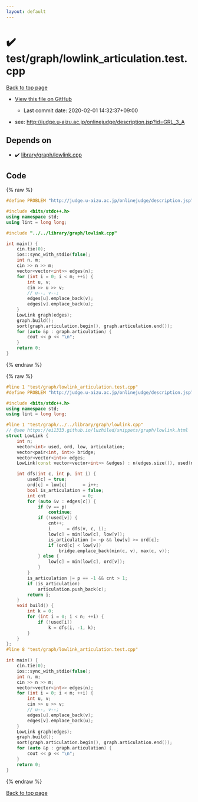 ```yaml
---
layout: default
---
```


<!-- mathjax config similar to math.stackexchange -->
<script type="text/javascript" async
  src="https://cdnjs.cloudflare.com/ajax/libs/mathjax/2.7.5/MathJax.js?config=TeX-MML-AM_CHTML">
</script>
<script type="text/x-mathjax-config">
  MathJax.Hub.Config({
    TeX: { equationNumbers: { autoNumber: "AMS" }},
    tex2jax: {
      inlineMath: [ ['$','$'] ],
      processEscapes: true
    },
    "HTML-CSS": { matchFontHeight: false },
    displayAlign: "left",
    displayIndent: "2em"
  });
</script>

<script type="text/javascript" src="https://cdnjs.cloudflare.com/ajax/libs/jquery/3.4.1/jquery.min.js"></script>
<script src="https://cdn.jsdelivr.net/npm/jquery-balloon-js@1.1.2/jquery.balloon.min.js" integrity="sha256-ZEYs9VrgAeNuPvs15E39OsyOJaIkXEEt10fzxJ20+2I=" crossorigin="anonymous"></script>
<script type="text/javascript" src="../../../assets/js/copy-button.js"></script>
<link rel="stylesheet" href="../../../assets/css/copy-button.css" />


# :heavy_check_mark: test/graph/lowlink_articulation.test.cpp

<a href="../../../index.html">Back to top page</a>

* <a href="{{ site.github.repository_url }}/blob/master/test/graph/lowlink_articulation.test.cpp">View this file on GitHub</a>
    - Last commit date: 2020-02-01 14:32:37+09:00


* see: <a href="http://judge.u-aizu.ac.jp/onlinejudge/description.jsp?id=GRL_3_A">http://judge.u-aizu.ac.jp/onlinejudge/description.jsp?id=GRL_3_A</a>


## Depends on

* :heavy_check_mark: <a href="../../../library/library/graph/lowlink.cpp.html">library/graph/lowlink.cpp</a>


## Code

<a id="unbundled"></a>
{% raw %}
```cpp
#define PROBLEM "http://judge.u-aizu.ac.jp/onlinejudge/description.jsp?id=GRL_3_A"

#include <bits/stdc++.h>
using namespace std;
using lint = long long;

#include "../../library/graph/lowlink.cpp"

int main() {
    cin.tie(0);
    ios::sync_with_stdio(false);
    int n, m;
    cin >> n >> m;
    vector<vector<int>> edges(n);
    for (int i = 0; i < m; ++i) {
        int u, v;
        cin >> u >> v;
        // u--, v--;
        edges[u].emplace_back(v);
        edges[v].emplace_back(u);
    }
    LowLink graph(edges);
    graph.build();
    sort(graph.articulation.begin(), graph.articulation.end());
    for (auto &p : graph.articulation) {
        cout << p << "\n";
    }
    return 0;
}
```
{% endraw %}

<a id="bundled"></a>
{% raw %}
```cpp
#line 1 "test/graph/lowlink_articulation.test.cpp"
#define PROBLEM "http://judge.u-aizu.ac.jp/onlinejudge/description.jsp?id=GRL_3_A"

#include <bits/stdc++.h>
using namespace std;
using lint = long long;

#line 1 "test/graph/../../library/graph/lowlink.cpp"
// @see https://ei1333.github.io/luzhiled/snippets/graph/lowlink.html
struct LowLink {
    int n;
    vector<int> used, ord, low, articulation;
    vector<pair<int, int>> bridge;
    vector<vector<int>> edges;
    LowLink(const vector<vector<int>> &edges) : n(edges.size()), used(n, 0), ord(n, 0), low(n, 0), edges(edges) {}

    int dfs(int c, int p, int i) {
        used[c] = true;
        ord[c] = low[c]      = i++;
        bool is_articulation = false;
        int cnt              = 0;
        for (auto &v : edges[c]) {
            if (v == p)
                continue;
            if (!used[v]) {
                cnt++;
                i      = dfs(v, c, i);
                low[c] = min(low[c], low[v]);
                is_articulation |= ~p && low[v] >= ord[c];
                if (ord[c] < low[v])
                    bridge.emplace_back(min(c, v), max(c, v));
            } else {
                low[c] = min(low[c], ord[v]);
            }
        }
        is_articulation |= p == -1 && cnt > 1;
        if (is_articulation)
            articulation.push_back(c);
        return i;
    }
    void build() {
        int k = 0;
        for (int i = 0; i < n; ++i) {
            if (!used[i])
                k = dfs(i, -1, k);
        }
    }
};
#line 8 "test/graph/lowlink_articulation.test.cpp"

int main() {
    cin.tie(0);
    ios::sync_with_stdio(false);
    int n, m;
    cin >> n >> m;
    vector<vector<int>> edges(n);
    for (int i = 0; i < m; ++i) {
        int u, v;
        cin >> u >> v;
        // u--, v--;
        edges[u].emplace_back(v);
        edges[v].emplace_back(u);
    }
    LowLink graph(edges);
    graph.build();
    sort(graph.articulation.begin(), graph.articulation.end());
    for (auto &p : graph.articulation) {
        cout << p << "\n";
    }
    return 0;
}

```
{% endraw %}

<a href="../../../index.html">Back to top page</a>

